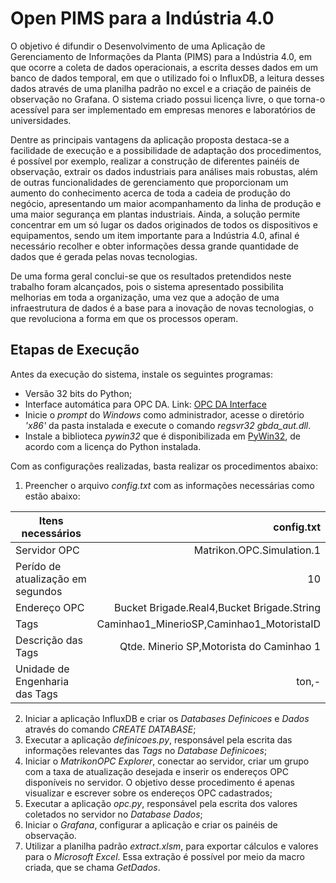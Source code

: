 # Open PIMS para a Indústria 4.0

O objetivo é difundir o Desenvolvimento de uma Aplicação de Gerenciamento de Informações da Planta (PIMS) para a Indústria 4.0, em que ocorre a coleta de dados operacionais, a escrita desses dados em um banco de dados temporal, em que o utilizado foi o InfluxDB, a leitura desses dados através de uma planilha padrão no excel e a criação de painéis de observação no Grafana. O sistema criado possui licença livre, o que torna-o acessível para ser implementado em empresas menores e laboratórios de universidades.

Dentre as principais vantagens da aplicação proposta destaca-se a facilidade de execução e a possibilidade de adaptação dos procedimentos, é possível por exemplo, realizar a construção de diferentes painéis de observação, extrair os dados industriais para análises mais robustas, além de outras funcionalidades de gerenciamento que proporcionam um aumento do conhecimento acerca de toda a cadeia de produção do negócio, apresentando um maior acompanhamento da linha de produção e uma maior segurança em plantas industriais. Ainda, a solução permite concentrar em um só lugar os dados originados de todos os dispositivos e equipamentos, sendo um item importante para a Indústria 4.0, afinal é necessário recolher e obter informações dessa grande quantidade de dados que é gerada pelas novas tecnologias.

De uma forma geral conclui-se que os resultados pretendidos neste trabalho foram alcançados, pois o sistema apresentado possibilita
melhorias em toda a organização, uma vez que a adoção de uma infraestrutura de dados é a base para a inovação de novas tecnologias, o que revoluciona a forma em que os processos operam.

## Etapas de Execução

Antes da execução do sistema, instale os seguintes programas:
- Versão 32 bits do Python;
- Interface automática para OPC DA. Link: [OPC DA Interface](http://gray-box.net/download_daawrapper.php?lang=en)
- Inicie o _prompt_ do _Windows_ como administrador, acesse o diretório _'x86'_ da pasta instalada e execute o comando _regsvr32 gbda\_aut.dll_.
- Instale a biblioteca _pywin32_ que é disponibilizada em [PyWin32](https://github.com/mhammond/pywin32/releases/), de acordo com a licença do Python instalada.

Com as configurações realizadas, basta realizar os procedimentos abaixo:
1. Preencher o arquivo _config.txt_ com as informações necessárias como estão abaixo:

Itens necessários | config.txt
--------- | ------:
Servidor OPC | Matrikon.OPC.Simulation.1  		                          
Perído de atualização em segundos | 10                        
Endereço OPC | Bucket Brigade.Real4,Bucket Brigade.String
Tags | Caminhao1_MinerioSP,Caminhao1_MotoristaID          
Descrição das Tags | Qtde. Minerio SP,Motorista do Caminhao 1          
Unidade de Engenharia das Tags | ton,-

2. Iniciar a aplicação InfluxDB e criar os _Databases Definicoes_ e _Dados_ através do comando _CREATE DATABASE_;
3. Executar a aplicação _definicoes.py_, responsável pela escrita das informações relevantes das _Tags_ no _Database Definicoes_;
4. Iniciar o _MatrikonOPC Explorer_, conectar ao servidor, criar um grupo com a taxa de atualização desejada e inserir os endereços OPC disponíveis no servidor. O objetivo desse procedimento é apenas visualizar e escrever sobre os endereços OPC cadastrados;
5. Executar a aplicação _opc.py_, responsável pela escrita dos valores coletados no servidor no _Database Dados_;
6. Iniciar o _Grafana_, configurar a aplicação e criar os painéis de observação.
7. Utilizar a planilha padrão _extract.xlsm_, para exportar cálculos e valores para o _Microsoft Excel_. Essa extração é possível por meio da macro criada, que se chama _GetDados_.
